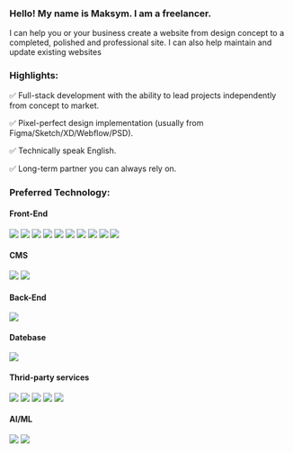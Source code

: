 ### Hello! My name is Maksym. I am a freelancer.
I can help you or your business create a website from design concept to a completed, polished and professional site. I can also help maintain and update existing websites

### Highlights:

✅ Full-stack development with the ability to lead projects independently from concept to market.

✅ Pixel-perfect design implementation (usually from Figma/Sketch/XD/Webflow/PSD).

✅ Technically speak English.

✅ Long-term partner you can always rely on.

### Preferred Technology:

#### Front-End    
<img src="https://img.shields.io/badge/HTML-000000?style=for-the-badge&logo=HTML5&logoColor=#E34F26"/> <img src="https://img.shields.io/badge/CSS-000000?style=for-the-badge&logo=CSS3&logoColor=#1572B6"/> <img src="https://img.shields.io/badge/JAVASCRIPT-000000?style=for-the-badge&logo=JavaScript&logoColor=#F7DF1E"/> <img src="https://img.shields.io/badge/REACT-000000?style=for-the-badge&logo=React&logoColor=#61DAFB"/> <img src="https://img.shields.io/badge/ANGULAR-000000?style=for-the-badge&logo=Angular&logoColor=red"/> <img src="https://img.shields.io/badge/NEXT.JS-000000?style=for-the-badge&logo=Next.js&logoColor=#0082C9"/> <img src="https://img.shields.io/badge/TYPESCRIPT-000000?style=for-the-badge&logo=TypeScript&logoColor=#3178C6"/>  <img src="https://img.shields.io/badge/SASS-000000?style=for-the-badge&logo=Sass&logoColor=pink"/> <img src="https://img.shields.io/badge/GULP-000000?style=for-the-badge&logo=gulp&logoColor=red"/> <img src="https://img.shields.io/badge/JQUERY-000000?style=for-the-badge&logo=jQuery&logoColor=blue"/>


#### CMS
<img src="https://img.shields.io/badge/WORDPERSS-000000?style=for-the-badge&logo=WordPress&logoColor=#96588A"/> <img src="https://img.shields.io/badge/WOOCOMEMERCE-000000?style=for-the-badge&logo=Woo&logoColor=#96588A"/>

#### Back-End
<img src="https://img.shields.io/badge/NODE.JS-000000?style=for-the-badge&logo=Node.js&logoColor=#339933"/>

#### Datebase
<img src="https://img.shields.io/badge/MYSQL-000000?style=for-the-badge&logo=MySQL&logoColor=y#4479A1"/>

#### Thrid-party services
<img src="https://img.shields.io/badge/STRIPE-000000?style=for-the-badge&logo=Stripe&logoColor=#008CDD"/> <img src="https://img.shields.io/badge/PAYPAL-000000?style=for-the-badge&logo=PayPal&logoColor=#00457C"/> <img src="https://img.shields.io/badge/ZAPIER-000000?style=for-the-badge&logo=Zapier&logoColor=orange"/> <img src="https://img.shields.io/badge/TWILIO-000000?style=for-the-badge&logo=Twilio&logoColor=#F22F46"/> <img src="https://img.shields.io/badge/HUBSPOT-000000?style=for-the-badge&logo=HubSpot&logoColor=#FF7A59"/> 

#### AI/ML
<img src="https://img.shields.io/badge/OPENAI-000000?style=for-the-badge&logo=OpenAI&logoColor=#412991"/> <img src="https://img.shields.io/badge/CHATGPT-000000?style=for-the-badge&logo=OpenAI&logoColor=#412991"/>








